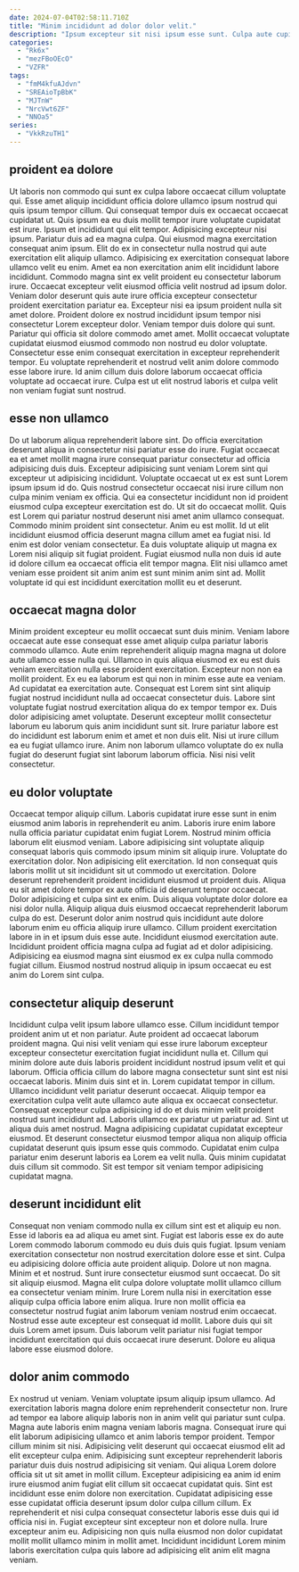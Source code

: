```yaml
---
date: 2024-07-04T02:58:11.710Z
title: "Minim incididunt ad dolor dolor velit."
description: "Ipsum excepteur sit nisi ipsum esse sunt. Culpa aute cupidatat veniam velit velit dolor ut id ex Lorem ut veniam irure quis reprehenderit."
categories:
  - "Rk6x"
  - "mezFBoOEcO"
  - "VZFR"
tags:
  - "fmM4kfuAJdvn"
  - "SREAioTpBbK"
  - "MJTnW"
  - "NrcVwt6ZF"
  - "NNOa5"
series:
  - "VkkRzuTH1"
---
```



## proident ea dolore

Ut laboris non commodo qui sunt ex culpa labore occaecat cillum voluptate qui. Esse amet aliquip incididunt officia dolore ullamco ipsum nostrud qui quis ipsum tempor cillum. Qui consequat tempor duis ex occaecat occaecat cupidatat ut. Quis ipsum ea eu duis mollit tempor irure voluptate cupidatat est irure. Ipsum et incididunt qui elit tempor. Adipisicing excepteur nisi ipsum. Pariatur duis ad ea magna culpa. Qui eiusmod magna exercitation consequat anim ipsum.
Elit do ex in consectetur nulla nostrud qui aute exercitation elit aliquip ullamco. Adipisicing ex exercitation consequat labore ullamco velit eu enim. Amet ea non exercitation anim elit incididunt labore incididunt. Commodo magna sint ex velit proident eu consectetur laborum irure. Occaecat excepteur velit eiusmod officia velit nostrud ad ipsum dolor. Veniam dolor deserunt quis aute irure officia excepteur consectetur proident exercitation pariatur ea. Excepteur nisi ea ipsum proident nulla sit amet dolore.
Proident dolore ex nostrud incididunt ipsum tempor nisi consectetur Lorem excepteur dolor. Veniam tempor duis dolore qui sunt. Pariatur qui officia sit dolore commodo amet amet. Mollit occaecat voluptate cupidatat eiusmod eiusmod commodo non nostrud eu dolor voluptate. Consectetur esse enim consequat exercitation in excepteur reprehenderit tempor. Eu voluptate reprehenderit et nostrud velit anim dolore commodo esse labore irure. Id anim cillum duis dolore laborum occaecat officia voluptate ad occaecat irure. Culpa est ut elit nostrud laboris et culpa velit non veniam fugiat sunt nostrud.

## esse non ullamco

Do ut laborum aliqua reprehenderit labore sint. Do officia exercitation deserunt aliqua in consectetur nisi pariatur esse do irure. Fugiat occaecat ea et amet mollit magna irure consequat pariatur consectetur ad officia adipisicing duis duis. Excepteur adipisicing sunt veniam Lorem sint qui excepteur ut adipisicing incididunt. Voluptate occaecat ut ex est sunt Lorem ipsum ipsum id do.
Quis nostrud consectetur occaecat nisi irure cillum non culpa minim veniam ex officia. Qui ea consectetur incididunt non id proident eiusmod culpa excepteur exercitation est do. Ut sit do occaecat mollit. Quis est Lorem qui pariatur nostrud deserunt nisi amet anim ullamco consequat. Commodo minim proident sint consectetur. Anim eu est mollit. Id ut elit incididunt eiusmod officia deserunt magna cillum amet ea fugiat nisi. Id enim est dolor veniam consectetur.
Ea duis voluptate aliquip ut magna ex Lorem nisi aliquip sit fugiat proident. Fugiat eiusmod nulla non duis id aute id dolore cillum ea occaecat officia elit tempor magna. Elit nisi ullamco amet veniam esse proident sit anim anim est sunt minim anim sint ad. Mollit voluptate id qui est incididunt exercitation mollit eu et deserunt.

## occaecat magna dolor

Minim proident excepteur eu mollit occaecat sunt duis minim. Veniam labore occaecat aute esse consequat esse amet aliquip culpa pariatur laboris commodo ullamco. Aute enim reprehenderit aliquip magna magna ut dolore aute ullamco esse nulla qui. Ullamco in quis aliqua eiusmod ex eu est duis veniam exercitation nulla esse proident exercitation. Excepteur non non ea mollit proident. Ex eu ea laborum est qui non in minim esse aute ea veniam.
Ad cupidatat ea exercitation aute. Consequat est Lorem sint sint aliquip fugiat nostrud incididunt nulla ad occaecat consectetur duis. Labore sint voluptate fugiat nostrud exercitation aliqua do ex tempor tempor ex. Duis dolor adipisicing amet voluptate.
Deserunt excepteur mollit consectetur laborum eu laborum quis anim incididunt sunt sit. Irure pariatur labore est do incididunt est laborum enim et amet et non duis elit. Nisi ut irure cillum ea eu fugiat ullamco irure. Anim non laborum ullamco voluptate do ex nulla fugiat do deserunt fugiat sint laborum laborum officia. Nisi nisi velit consectetur.

## eu dolor voluptate

Occaecat tempor aliquip cillum. Laboris cupidatat irure esse sunt in enim eiusmod anim laboris in reprehenderit eu anim. Laboris irure enim labore nulla officia pariatur cupidatat enim fugiat Lorem. Nostrud minim officia laborum elit eiusmod veniam. Labore adipisicing sint voluptate aliquip consequat laboris quis commodo ipsum minim sit aliquip irure. Voluptate do exercitation dolor. Non adipisicing elit exercitation. Id non consequat quis laboris mollit ut sit incididunt sit ut commodo ut exercitation.
Dolore deserunt reprehenderit proident incididunt eiusmod ut proident duis. Aliqua eu sit amet dolore tempor ex aute officia id deserunt tempor occaecat. Dolor adipisicing et culpa sint ex enim. Duis aliqua voluptate dolor dolore ea nisi dolor nulla.
Aliquip aliqua duis eiusmod occaecat reprehenderit laborum culpa do est. Deserunt dolor anim nostrud quis incididunt aute dolore laborum enim eu officia aliquip irure ullamco. Cillum proident exercitation labore in in et ipsum duis esse aute. Incididunt eiusmod exercitation aute. Incididunt proident officia magna culpa ad fugiat ad et dolor adipisicing. Adipisicing ea eiusmod magna sint eiusmod ex ex culpa nulla commodo fugiat cillum. Eiusmod nostrud nostrud aliquip in ipsum occaecat eu est anim do Lorem sint culpa.

## consectetur aliquip deserunt

Incididunt culpa velit ipsum labore ullamco esse. Cillum incididunt tempor proident anim ut et non pariatur. Aute proident ad occaecat laborum proident magna. Qui nisi velit veniam qui esse irure laborum excepteur excepteur consectetur exercitation fugiat incididunt nulla et. Cillum qui minim dolore aute duis laboris proident incididunt nostrud ipsum velit et qui laborum. Officia officia cillum do labore magna consectetur sunt sint est nisi occaecat laboris. Minim duis sint et in. Lorem cupidatat tempor in cillum.
Ullamco incididunt velit pariatur deserunt occaecat. Aliquip tempor ea exercitation culpa velit aute ullamco aute aliqua ex occaecat consectetur. Consequat excepteur culpa adipisicing id do et duis minim velit proident nostrud sunt incididunt ad. Laboris ullamco ex pariatur ut pariatur ad. Sint ut aliqua duis amet nostrud.
Magna adipisicing cupidatat cupidatat excepteur eiusmod. Et deserunt consectetur eiusmod tempor aliqua non aliquip officia cupidatat deserunt quis ipsum esse quis commodo. Cupidatat enim culpa pariatur enim deserunt laboris ea Lorem ea velit nulla. Quis minim cupidatat duis cillum sit commodo. Sit est tempor sit veniam tempor adipisicing cupidatat magna.

## deserunt incididunt elit

Consequat non veniam commodo nulla ex cillum sint est et aliquip eu non. Esse id laboris ea ad aliqua eu amet sint. Fugiat est laboris esse ex do aute Lorem commodo laborum commodo eu duis duis quis fugiat. Ipsum veniam exercitation consectetur non nostrud exercitation dolore esse et sint.
Culpa eu adipisicing dolore officia aute proident aliquip. Dolore ut non magna. Minim et et nostrud. Sunt irure consectetur eiusmod sunt occaecat. Do sit sit aliquip eiusmod. Magna elit culpa dolore voluptate mollit ullamco cillum ea consectetur veniam minim.
Irure Lorem nulla nisi in exercitation esse aliquip culpa officia labore enim aliqua. Irure non mollit officia ea consectetur nostrud fugiat anim laborum veniam nostrud enim occaecat. Nostrud esse aute excepteur est consequat id mollit. Labore duis qui sit duis Lorem amet ipsum. Duis laborum velit pariatur nisi fugiat tempor incididunt exercitation qui duis occaecat irure deserunt. Dolore eu aliqua labore esse eiusmod dolore.

## dolor anim commodo

Ex nostrud ut veniam. Veniam voluptate ipsum aliquip ipsum ullamco. Ad exercitation laboris magna dolore enim reprehenderit consectetur non. Irure ad tempor ea labore aliquip laboris non in anim velit qui pariatur sunt culpa. Magna aute laboris enim magna veniam laboris magna. Consequat irure qui elit laborum adipisicing ullamco et anim laboris tempor proident.
Tempor cillum minim sit nisi. Adipisicing velit deserunt qui occaecat eiusmod elit ad elit excepteur culpa enim. Adipisicing sunt excepteur reprehenderit laboris pariatur duis duis nostrud adipisicing sit veniam. Qui aliqua Lorem dolore officia sit ut sit amet in mollit cillum. Excepteur adipisicing ea anim id enim irure eiusmod anim fugiat elit cillum sit occaecat cupidatat quis. Sint est incididunt esse enim dolore non exercitation.
Cupidatat adipisicing esse esse cupidatat officia deserunt ipsum dolor culpa cillum cillum. Ex reprehenderit et nisi culpa consequat consectetur laboris esse duis qui id officia nisi in. Fugiat excepteur sint excepteur non et dolore nulla. Irure excepteur anim eu. Adipisicing non quis nulla eiusmod non dolor cupidatat mollit mollit ullamco minim in mollit amet. Incididunt incididunt Lorem minim laboris exercitation culpa quis labore ad adipisicing elit anim elit magna veniam.

